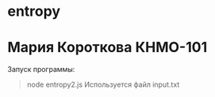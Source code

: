 # entropy
# Мария Короткова КНМО-101
Запуск программы:
>node entropy2.js
Используется файл input.txt
